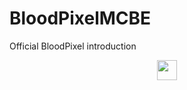 # BloodPixelMCBE
Official BloodPixel introduction

<center>
<img src="https://github.com/BloodPixelMCBE/BloodPixelMCBE/assets/120848089/5c6081b7-07b2-4ec7-9f76-f25084c393e7" style="height: 32px"> </img>
</center>

